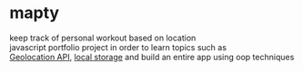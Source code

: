 # mapty

keep track of personal workout based on location  
javascript portfolio project in order to learn topics such as  
[Geolocation API](https://developer.mozilla.org/en-US/docs/Web/API/Geolocation_API),
[local storage](https://developer.mozilla.org/en-US/docs/Web/API/Window/localStorage) and build an entire app using oop techniques
